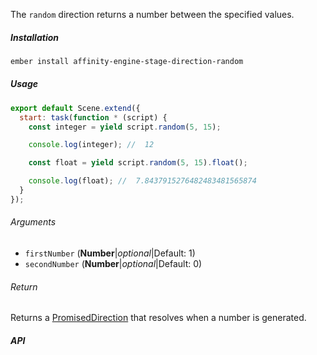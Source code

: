 The `random` direction returns a number between the specified values.

##### Installation

```bash
ember install affinity-engine-stage-direction-random
```

##### Usage

```js
export default Scene.extend({
  start: task(function * (script) {
    const integer = yield script.random(5, 15);

    console.log(integer); //  12

    const float = yield script.random(5, 15).float();

    console.log(float); //  7.8437915276482483481565874
  }
});
```

###### Arguments

* `firstNumber` (**Number**|_optional_|Default: 1)
* `secondNumber` (**Number**|_optional_|Default: 0)

###### Return

Returns a [PromisedDirection](#/stage/directions?anchor=promised_direction) that resolves when a number is generated.

##### API
